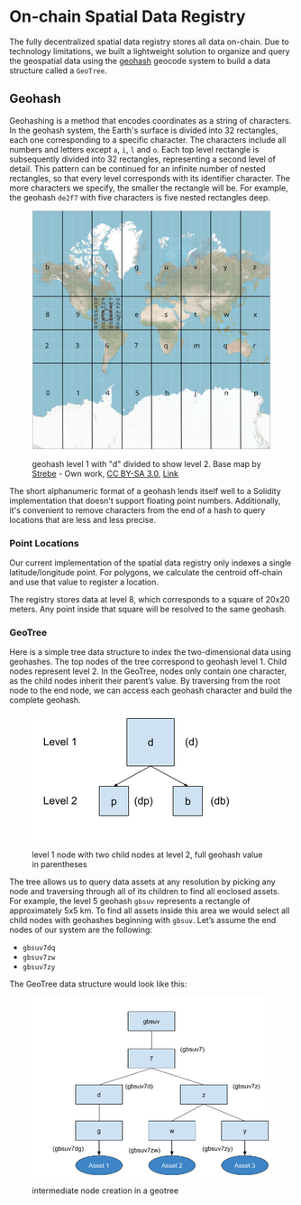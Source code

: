 # On-chain Spatial Data Registry

The fully decentralized spatial data registry stores all data on-chain. Due to technology limitations, we built a lightweight solution to organize and query the geospatial data using the [geohash](https://en.wikipedia.org/wiki/Geohash) geocode system to build a data structure called a `GeoTree`.

## Geohash

Geohashing is a method that encodes coordinates as a string of characters. In the geohash system, the Earth's surface is divided into 32 rectangles, each one corresponding to a specific  character. The characters include all numbers and letters except `a`, `i`, `l` and `o`. Each top level rectangle is subsequently divided into 32 rectangles, representing a second level of detail. This pattern can be continued for an infinite number of nested rectangles, so that every level corresponds with its identifier character. The more characters we specify, the smaller the rectangle will be. For example, the geohash `de2f7` with five characters is five nested rectangles deep.

<figure><img src="../.gitbook/assets/Mercator_projection_Square.svg" alt=""><figcaption><p>geohash level 1 with "d" divided to show level 2. Base map by <a href="https://commons.wikimedia.org/wiki/User:Strebe">Strebe</a> - Own work, <a href="https://creativecommons.org/licenses/by-sa/3.0">CC BY-SA 3.0</a>, <a href="https://commons.wikimedia.org/w/index.php?curid=17700069">Link</a></p></figcaption></figure>

The short alphanumeric format of a geohash lends itself well to a Solidity implementation that doesn't support floating point numbers. Additionally, it's convenient to remove characters from the end of a hash to query locations that are less and less precise.

### Point Locations

Our current implementation of the spatial data registry only indexes a single latitude/longitude point. For polygons, we calculate the centroid off-chain and use that value to register a location.

The registry stores data at level 8, which corresponds to a square of 20x20 meters. Any point inside that square will be resolved to the same geohash.

### GeoTree

Here is a simple tree data structure to index the two-dimensional data using geohashes. The top nodes of the tree correspond to geohash level 1. Child nodes represent level 2. In the GeoTree, nodes only contain one character, as the child nodes inherit their parent’s value. By traversing from the root node to the end node, we can access each geohash character and build the complete geohash.

<figure><img src="../.gitbook/assets/geotree (3).png" alt=""><figcaption><p>level 1 node with two child nodes at level 2, full geohash value in parentheses</p></figcaption></figure>

The tree allows us to query data assets at any resolution by picking any node and traversing through all of its children to find all enclosed assets. For example, the level 5 geohash `gbsuv` represents a rectangle of approximately 5x5 km. To find all assets inside this area we would select all child nodes with geohashes beginning with `gbsuv`. Let’s assume the end nodes of our system are the following:

* `gbsuv7dq`
* `gbsuv7zw`
* `gbsuv7zy`

The GeoTree data structure would look like this:

<figure><img src="../.gitbook/assets/intermediatenodes.png" alt=""><figcaption><p>intermediate node creation in a geotree</p></figcaption></figure>
